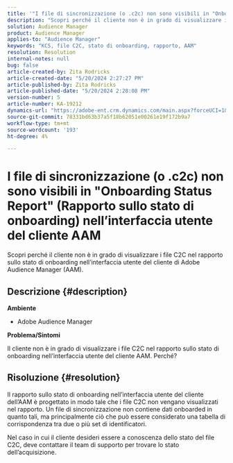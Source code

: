 ```yaml
---
title: '"I file di sincronizzazione (o .c2c) non sono visibili in "Onboarding Status Report" (Rapporto sullo stato di onboarding) nell’interfaccia utente del cliente AAM"'
description: "Scopri perché il cliente non è in grado di visualizzare i file C2C nel rapporto sullo stato di onboarding nell’interfaccia utente del cliente di Adobe Audience Manager (AAM)."
solution: Audience Manager
product: Audience Manager
applies-to: "Audience Manager"
keywords: "KCS, file C2C, stato di onboarding, rapporto, AAM"
resolution: Resolution
internal-notes: null
bug: false
article-created-by: Zita Rodricks
article-created-date: "5/20/2024 2:27:27 PM"
article-published-by: Zita Rodricks
article-published-date: "5/20/2024 2:28:08 PM"
version-number: 5
article-number: KA-19212
dynamics-url: "https://adobe-ent.crm.dynamics.com/main.aspx?forceUCI=1&pagetype=entityrecord&etn=knowledgearticle&id=6bf7190f-b516-ef11-9f8a-6045bd026dc7"
source-git-commit: 78331bd63b37a5f18b62051e00261e19f172b9a7
workflow-type: tm+mt
source-wordcount: '193'
ht-degree: 4%

---
```


# I file di sincronizzazione (o .c2c) non sono visibili in &quot;Onboarding Status Report&quot; (Rapporto sullo stato di onboarding) nell’interfaccia utente del cliente AAM


Scopri perché il cliente non è in grado di visualizzare i file C2C nel rapporto sullo stato di onboarding nell’interfaccia utente del cliente di Adobe Audience Manager (AAM).

## Descrizione {#description}


<b>Ambiente</b>

- Adobe Audience Manager

<b>Problema/Sintomi</b>

Il cliente non è in grado di visualizzare i file C2C nel rapporto sullo stato di onboarding nell’interfaccia utente del cliente AAM. Perché?


## Risoluzione {#resolution}


Il rapporto sullo stato di onboarding nell’interfaccia utente del cliente dell’AAM è progettato in modo tale che i file C2C non vengano visualizzati nel rapporto. Un file di sincronizzazione non contiene dati onboarded in quanto tali, ma principalmente ciò che può essere considerato una tabella di corrispondenza tra due o più set di identificatori.

Nel caso in cui il cliente desideri essere a conoscenza dello stato del file C2C, deve contattare il team di supporto per trovare lo stato dell’acquisizione.
